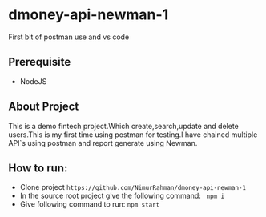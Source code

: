 # dmoney-api-newman-1

First bit of postman use and vs code 

## Prerequisite
- NodeJS

## About Project
This is a demo fintech project.Which create,search,update and delete users.This is my first time using postman for testing.I have chained multiple API`s using postman and report generate using Newman.

## How to run:
- Clone project
 ```https://github.com/NimurRahman/dmoney-api-newman-1 ```
- In the source root project give the following command:
 ``` npm i```
- Give following command to run:
 ``` npm start ```
